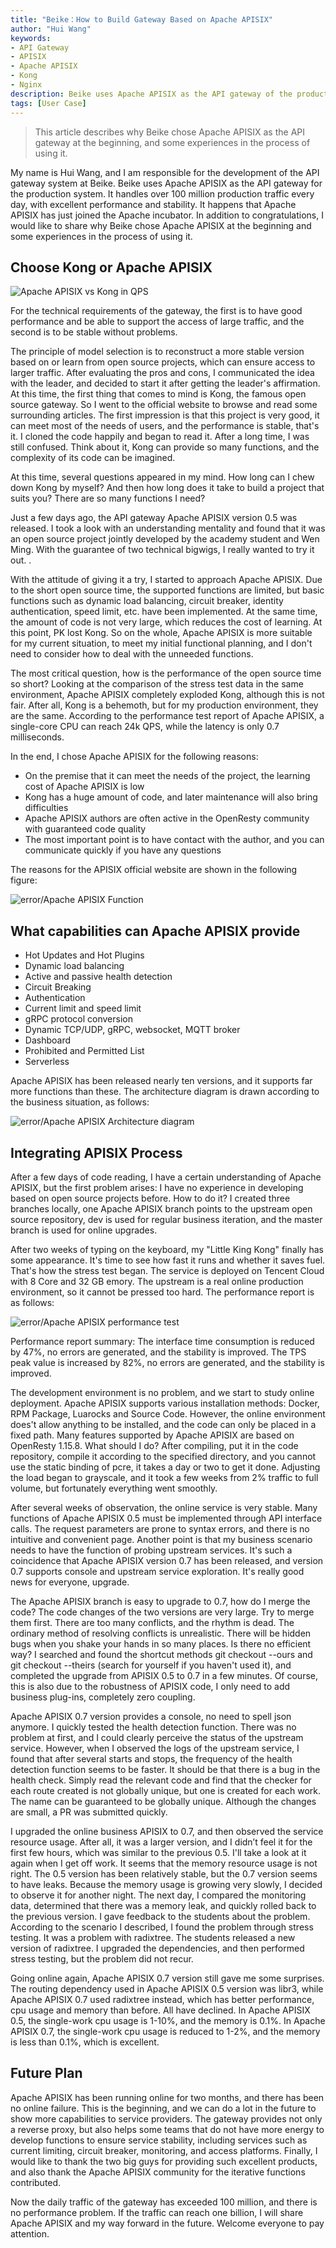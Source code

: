 ```yaml
---
title: "Beike：How to Build Gateway Based on Apache APISIX"
author: "Hui Wang"
keywords:
- API Gateway
- APISIX
- Apache APISIX
- Kong
- Nginx
description: Beike uses Apache APISIX as the API gateway of the production system, processing over 100 million production traffic every day, with excellent performance and stability. It happens that Apache APISIX has just joined the Apache incubator. In addition to congratulations, I would like to share why I chose Apache APISIX in the first place and some experiences in the process of using it.
tags: [User Case]
---
```


> This article describes why Beike chose Apache APISIX as the API gateway at the beginning, and some experiences in the process of using it.

<!--truncate-->

My name is Hui Wang, and I am responsible for the development of the API gateway system at Beike. Beike uses Apache APISIX as the API gateway for the production system. It handles over 100 million production traffic every day, with excellent performance and stability. It happens that Apache APISIX has just joined the Apache incubator. In addition to congratulations, I would like to share why Beike chose Apache APISIX at the beginning and some experiences in the process of using it.

## Choose Kong or Apache APISIX

![Apache APISIX vs Kong in QPS](https://static.apiseven.com/2020/05/1588752135-Snipaste_2020-05-06_16-02-04.png)

For the technical requirements of the gateway, the first is to have good performance and be able to support the access of large traffic, and the second is to be stable without problems.

The principle of model selection is to reconstruct a more stable version based on or learn from open source projects, which can ensure access to larger traffic. After evaluating the pros and cons, I communicated the idea with the leader, and decided to start it after getting the leader's affirmation. At this time, the first thing that comes to mind is Kong, the famous open source gateway. So I went to the official website to browse and read some surrounding articles. The first impression is that this project is very good, it can meet most of the needs of users, and the performance is stable, that's it. I cloned the code happily and began to read it. After a long time, I was still confused. Think about it, Kong can provide so many functions, and the complexity of its code can be imagined.

At this time, several questions appeared in my mind. How long can I chew down Kong by myself? And then how long does it take to build a project that suits you? There are so many functions I need?

Just a few days ago, the API gateway Apache APISIX version 0.5 was released. I took a look with an understanding mentality and found that it was an open source project jointly developed by the academy student and Wen Ming. With the guarantee of two technical bigwigs, I really wanted to try it out. .

With the attitude of giving it a try, I started to approach Apache APISIX. Due to the short open source time, the supported functions are limited, but basic functions such as dynamic load balancing, circuit breaker, identity authentication, speed limit, etc. have been implemented. At the same time, the amount of code is not very large, which reduces the cost of learning. At this point, PK lost Kong. So on the whole, Apache APISIX is more suitable for my current situation, to meet my initial functional planning, and I don't need to consider how to deal with the unneeded functions.

The most critical question, how is the performance of the open source time so short? Looking at the comparison of the stress test data in the same environment, Apache APISIX completely exploded Kong, although this is not fair. After all, Kong is a behemoth, but for my production environment, they are the same. According to the performance test report of Apache APISIX, a single-core CPU can reach 24k QPS, while the latency is only 0.7 milliseconds.

In the end, I chose Apache APISIX for the following reasons:

- On the premise that it can meet the needs of the project, the learning cost of Apache APISIX is low
- Kong has a huge amount of code, and later maintenance will also bring difficulties
- Apache APISIX authors are often active in the OpenResty community with guaranteed code quality
- The most important point is to have contact with the author, and you can communicate quickly if you have any questions

The reasons for the APISIX official website are shown in the following figure:

![error/Apache APISIX Function](https://static.apiseven.com/202108/1646727279805-b59129ed-4911-4992-9aad-99c44d9b70a5.png)

## What capabilities can Apache APISIX provide

- Hot Updates and Hot Plugins
- Dynamic load balancing
- Active and passive health detection
- Circuit Breaking
- Authentication
- Current limit and speed limit
- gRPC protocol conversion
- Dynamic TCP/UDP, gRPC, websocket, MQTT broker
- Dashboard
- Prohibited and Permitted List
- Serverless

Apache APISIX has been released nearly ten versions, and it supports far more functions than these. The architecture diagram is drawn according to the business situation, as follows:

![error/Apache APISIX Architecture diagram](https://static.apiseven.com/202108/1646727500177-67f887a6-eb40-4a3e-b427-675f6bacbf65.png)

## Integrating APISIX Process

After a few days of code reading, I have a certain understanding of Apache APISIX, but the first problem arises: I have no experience in developing based on open source projects before. How to do it? I created three branches locally, one Apache APISIX branch points to the upstream open source repository, dev is used for regular business iteration, and the master branch is used for online upgrades.

After two weeks of typing on the keyboard, my "Little King Kong" finally has some appearance. It's time to see how fast it runs and whether it saves fuel. That's how the stress test began. The service is deployed on Tencent Cloud with 8 Core and 32 GB emory. The upstream is a real online production environment, so it cannot be pressed too hard. The performance report is as follows:

![error/Apache APISIX performance test](https://static.apiseven.com/202108/1646727556563-0db3dab3-8ffb-4db5-8459-14c5f58140be.png)

Performance report summary: The interface time consumption is reduced by 47%, no errors are generated, and the stability is improved. The TPS peak value is increased by 82%, no errors are generated, and the stability is improved.

The development environment is no problem, and we start to study online deployment. Apache APISIX supports various installation methods: Docker, RPM Package, Luarocks and Source Code. However, the online environment does't allow anything to be installed, and the code can only be placed in a fixed path. Many features supported by Apache APISIX are based on OpenResty 1.15.8. What should I do? After compiling, put it in the code repository, compile it according to the specified directory, and you cannot use the static binding of pcre, it takes a day or two to get it done. Adjusting the load began to grayscale, and it took a few weeks from 2% traffic to full volume, but fortunately everything went smoothly.

After several weeks of observation, the online service is very stable. Many functions of Apache APISIX 0.5 must be implemented through API interface calls. The request parameters are prone to syntax errors, and there is no intuitive and convenient page. Another point is that my business scenario needs to have the function of probing upstream services. It's such a coincidence that Apache APISIX version 0.7 has been released, and version 0.7 supports console and upstream service exploration. It's really good news for everyone, upgrade.

The Apache APISIX branch is easy to upgrade to 0.7, how do I merge the code? The code changes of the two versions are very large. Try to merge them first. There are too many conflicts, and the rhythm is dead. The ordinary method of resolving conflicts is unrealistic. There will be hidden bugs when you shake your hands in so many places. Is there no efficient way? I searched and found the shortcut methods git checkout --ours and git checkout --theirs (search for yourself if you haven't used it), and completed the upgrade from APISIX 0.5 to 0.7 in a few minutes. Of course, this is also due to the robustness of APISIX code, I only need to add business plug-ins, completely zero coupling.

Apache APISIX 0.7 version provides a console, no need to spell json anymore. I quickly tested the health detection function. There was no problem at first, and I could clearly perceive the status of the upstream service. However, when I observed the logs of the upstream service, I found that after several starts and stops, the frequency of the health detection function seems to be faster. It should be that there is a bug in the health check. Simply read the relevant code and find that the checker for each route created is not globally unique, but one is created for each work. The name can be guaranteed to be globally unique. Although the changes are small, a PR was submitted quickly.

I upgraded the online business APISIX to 0.7, and then observed the service resource usage. After all, it was a larger version, and I didn’t feel it for the first few hours, which was similar to the previous 0.5. I'll take a look at it again when I get off work. It seems that the memory resource usage is not right. The 0.5 version has been relatively stable, but the 0.7 version seems to have leaks. Because the memory usage is growing very slowly, I decided to observe it for another night. The next day, I compared the monitoring data, determined that there was a memory leak, and quickly rolled back to the previous version. I gave feedback to the students about the problem. According to the scenario I described, I found the problem through stress testing. It was a problem with radixtree. The students released a new version of radixtree. I upgraded the dependencies, and then performed stress testing, but the problem did not recur.

Going online again, Apache APISIX 0.7 version still gave me some surprises. The routing dependency used in Apache APISIX 0.5 version was libr3, while Apache APISIX 0.7 used radixtree instead, which has better performance, cpu usage and memory than before. All have declined. In Apache APISIX 0.5, the single-work cpu usage is 1-10%, and the memory is 0.1%. In Apache APISIX 0.7, the single-work cpu usage is reduced to 1-2%, and the memory is less than 0.1%, which is excellent.

## Future Plan

Apache APISIX has been running online for two months, and there has been no online failure. This is the beginning, and we can do a lot in the future to show more capabilities to service providers. The gateway provides not only a reverse proxy, but also helps some teams that do not have more energy to develop functions to ensure service stability, including services such as current limiting, circuit breaker, monitoring, and access platforms. Finally, I would like to thank the two big guys for providing such excellent products, and also thank the Apache APISIX community for the iterative functions contributed.

Now the daily traffic of the gateway has exceeded 100 million, and there is no performance problem. If the traffic can reach one billion, I will share Apache APISIX and my way forward in the future. Welcome everyone to pay attention.
